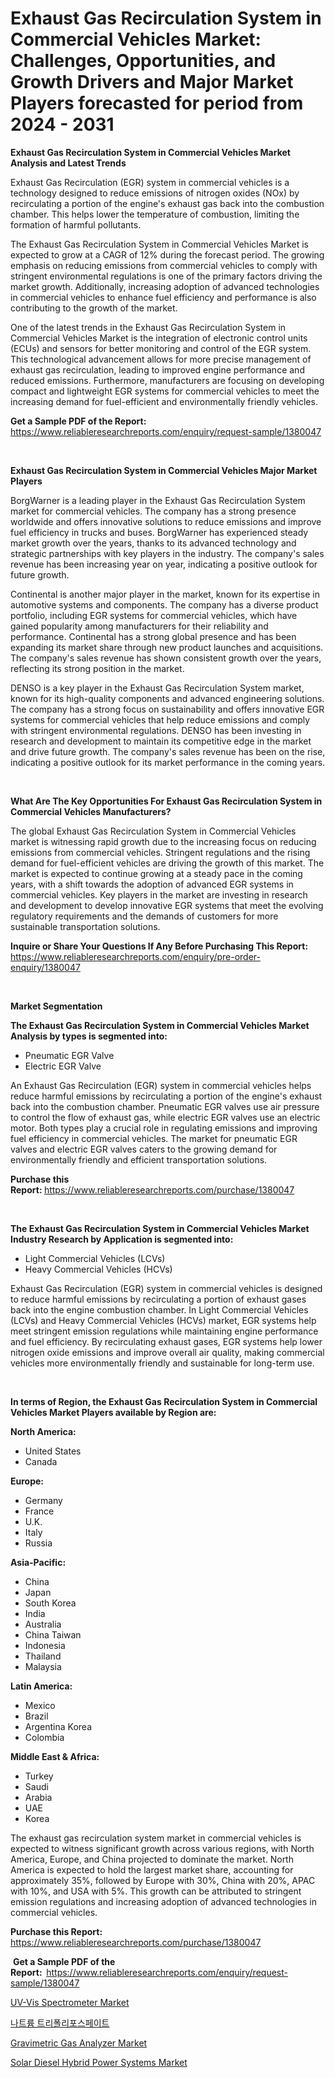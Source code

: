 <p><h1>Exhaust Gas Recirculation System in Commercial Vehicles Market: Challenges, Opportunities, and Growth Drivers and Major Market Players forecasted for period from 2024 - 2031</h1></p><p><strong>Exhaust Gas Recirculation System in Commercial Vehicles Market Analysis and Latest Trends</strong></p>
<p><p>Exhaust Gas Recirculation (EGR) system in commercial vehicles is a technology designed to reduce emissions of nitrogen oxides (NOx) by recirculating a portion of the engine's exhaust gas back into the combustion chamber. This helps lower the temperature of combustion, limiting the formation of harmful pollutants. </p><p>The Exhaust Gas Recirculation System in Commercial Vehicles Market is expected to grow at a CAGR of 12% during the forecast period. The growing emphasis on reducing emissions from commercial vehicles to comply with stringent environmental regulations is one of the primary factors driving the market growth. Additionally, increasing adoption of advanced technologies in commercial vehicles to enhance fuel efficiency and performance is also contributing to the growth of the market.</p><p>One of the latest trends in the Exhaust Gas Recirculation System in Commercial Vehicles Market is the integration of electronic control units (ECUs) and sensors for better monitoring and control of the EGR system. This technological advancement allows for more precise management of exhaust gas recirculation, leading to improved engine performance and reduced emissions. Furthermore, manufacturers are focusing on developing compact and lightweight EGR systems for commercial vehicles to meet the increasing demand for fuel-efficient and environmentally friendly vehicles.</p></p>
<p><strong>Get a Sample PDF of the Report:&nbsp;</strong> <a href="https://www.reliableresearchreports.com/enquiry/request-sample/1380047">https://www.reliableresearchreports.com/enquiry/request-sample/1380047</a></p>
<p>&nbsp;</p>
<p><strong>Exhaust Gas Recirculation System in Commercial Vehicles Major Market Players</strong></p>
<p><p>BorgWarner is a leading player in the Exhaust Gas Recirculation System market for commercial vehicles. The company has a strong presence worldwide and offers innovative solutions to reduce emissions and improve fuel efficiency in trucks and buses. BorgWarner has experienced steady market growth over the years, thanks to its advanced technology and strategic partnerships with key players in the industry. The company's sales revenue has been increasing year on year, indicating a positive outlook for future growth.</p><p>Continental is another major player in the market, known for its expertise in automotive systems and components. The company has a diverse product portfolio, including EGR systems for commercial vehicles, which have gained popularity among manufacturers for their reliability and performance. Continental has a strong global presence and has been expanding its market share through new product launches and acquisitions. The company's sales revenue has shown consistent growth over the years, reflecting its strong position in the market.</p><p>DENSO is a key player in the Exhaust Gas Recirculation System market, known for its high-quality components and advanced engineering solutions. The company has a strong focus on sustainability and offers innovative EGR systems for commercial vehicles that help reduce emissions and comply with stringent environmental regulations. DENSO has been investing in research and development to maintain its competitive edge in the market and drive future growth. The company's sales revenue has been on the rise, indicating a positive outlook for its market performance in the coming years.</p></p>
<p>&nbsp;</p>
<p><strong>What Are The Key Opportunities For Exhaust Gas Recirculation System in Commercial Vehicles Manufacturers?</strong></p>
<p><p>The global Exhaust Gas Recirculation System in Commercial Vehicles market is witnessing rapid growth due to the increasing focus on reducing emissions from commercial vehicles. Stringent regulations and the rising demand for fuel-efficient vehicles are driving the growth of this market. The market is expected to continue growing at a steady pace in the coming years, with a shift towards the adoption of advanced EGR systems in commercial vehicles. Key players in the market are investing in research and development to develop innovative EGR systems that meet the evolving regulatory requirements and the demands of customers for more sustainable transportation solutions.</p></p>
<p><strong>Inquire or Share Your Questions If Any Before Purchasing This Report:</strong> <a href="https://www.reliableresearchreports.com/enquiry/pre-order-enquiry/1380047">https://www.reliableresearchreports.com/enquiry/pre-order-enquiry/1380047</a></p>
<p>&nbsp;</p>
<p><strong>Market Segmentation</strong></p>
<p><strong>The Exhaust Gas Recirculation System in Commercial Vehicles Market Analysis by types is segmented into:</strong></p>
<p><ul><li>Pneumatic EGR Valve</li><li>Electric EGR Valve</li></ul></p>
<p><p>An Exhaust Gas Recirculation (EGR) system in commercial vehicles helps reduce harmful emissions by recirculating a portion of the engine's exhaust back into the combustion chamber. Pneumatic EGR valves use air pressure to control the flow of exhaust gas, while electric EGR valves use an electric motor. Both types play a crucial role in regulating emissions and improving fuel efficiency in commercial vehicles. The market for pneumatic EGR valves and electric EGR valves caters to the growing demand for environmentally friendly and efficient transportation solutions.</p></p>
<p><strong>Purchase this Report:&nbsp;</strong><a href="https://www.reliableresearchreports.com/purchase/1380047">https://www.reliableresearchreports.com/purchase/1380047</a></p>
<p>&nbsp;</p>
<p><strong>The Exhaust Gas Recirculation System in Commercial Vehicles Market Industry Research by Application is segmented into:</strong></p>
<p><ul><li>Light Commercial Vehicles (LCVs)</li><li>Heavy Commercial Vehicles (HCVs)</li></ul></p>
<p><p>Exhaust Gas Recirculation (EGR) system in commercial vehicles is designed to reduce harmful emissions by recirculating a portion of exhaust gases back into the engine combustion chamber. In Light Commercial Vehicles (LCVs) and Heavy Commercial Vehicles (HCVs) market, EGR systems help meet stringent emission regulations while maintaining engine performance and fuel efficiency. By recirculating exhaust gases, EGR systems help lower nitrogen oxide emissions and improve overall air quality, making commercial vehicles more environmentally friendly and sustainable for long-term use.</p></p>
<p>&nbsp;</p>
<p><strong>In terms of Region, the Exhaust Gas Recirculation System in Commercial Vehicles Market Players available by Region are:</strong></p>
<p>
    <p> <strong> North America: </strong>
        <ul>
            <li>United States</li>
            <li>Canada</li>
        </ul>
        </p> 
    <p> <strong> Europe: </strong>
        <ul>
            <li>Germany</li>
            <li>France</li>
            <li>U.K.</li>
            <li>Italy</li>
            <li>Russia</li>
        </ul>
        </p> 
    <p> <strong> Asia-Pacific: </strong>
        <ul>
            <li>China</li>
            <li>Japan</li>
            <li>South Korea</li>
            <li>India</li>
            <li>Australia</li>
            <li>China Taiwan</li>
            <li>Indonesia</li>
            <li>Thailand</li>
            <li>Malaysia</li>
        </ul>
        </p> 
    <p> <strong> Latin America: </strong>
        <ul>
            <li>Mexico</li>
            <li>Brazil</li>
            <li>Argentina Korea</li>
            <li>Colombia</li>
        </ul>
        </p> 
    <p> <strong> Middle East & Africa: </strong>
        <ul>
            <li>Turkey</li>
            <li>Saudi</li>
            <li>Arabia</li>
            <li>UAE</li>
            <li>Korea</li>
        </ul>
    </p>
    </p>
<p><p>The exhaust gas recirculation system market in commercial vehicles is expected to witness significant growth across various regions, with North America, Europe, and China projected to dominate the market. North America is expected to hold the largest market share, accounting for approximately 35%, followed by Europe with 30%, China with 20%, APAC with 10%, and USA with 5%. This growth can be attributed to stringent emission regulations and increasing adoption of advanced technologies in commercial vehicles.</p></p>
<p><strong>Purchase this Report: </strong><a href="https://www.reliableresearchreports.com/purchase/1380047">https://www.reliableresearchreports.com/purchase/1380047</a></p>
<p>&nbsp;<strong>Get a Sample PDF of the Report:&nbsp;&nbsp;</strong><a href="https://www.reliableresearchreports.com/enquiry/request-sample/1380047">https://www.reliableresearchreports.com/enquiry/request-sample/1380047</a></p>
<p><strong></strong></p>
<p><p><a href="https://view.publitas.com/reportprime-1/uv-vis-spectrometer-market-research-report-forecasted-for-period-from-2023-2030-by-market-type-market-application-and-region/">UV-Vis Spectrometer Market</a></p><p><a href="https://medium.com/@arsila97/%EC%86%8C%EB%93%90%ED%8A%B8%EB%A6%AC%ED%8F%B4%EB%A6%AC%EC%9D%B8%EC%82%B0%EC%97%BC-%EC%8B%9C%EC%9E%A5-%EC%A0%84%EB%A7%9D-%EC%82%B0%EC%97%85-%EA%B0%9C%EC%9A%94-%EB%B0%8F-%EC%98%88%EC%B8%A1-2024%EB%85%84%EB%B6%80%ED%84%B0-2031%EB%85%84%EA%B9%8C%EC%A7%80-988ce49ff14c">나트륨 트리폴리포스페이트</a></p><p><a href="https://gentle-editor-9db.notion.site/Gravimetric-Gas-Analyzer-Market-Size-and-Examines-its-Market-Scope-with-a-Primary-Focus-on-Growth--fc9bbc943ad04ce595a010ac9d824801">Gravimetric Gas Analyzer Market</a></p><p><a href="https://view.publitas.com/reportprime-1/solar-diesel-hybrid-power-systems-market-with-the-goal-of-estimating-the-market-size-and-future-growth-potential-of-various-market-segments-based-on-component-applications-end-user-and-region/">Solar Diesel Hybrid Power Systems Market</a></p></p>